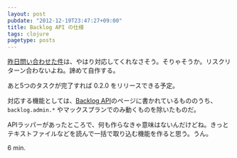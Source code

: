 ```yaml
---
layout: post
pubdate: "2012-12-19T23:47:27+09:00"
title: Backlog API の仕様
tags: clojure
pagetype: posts
---
```

[昨日問い合わせた件](/2012/12/18/backlog-api-for-clojure-3/)は、やはり対応してくれなさそう。そりゃそうか。リスクリターン合わないよね。諦めて自作する。

あと5つのタスクが完了すれば 0.2.0 をリリースできる予定。

対応する機能としては、[Backlog API](http://www.backlog.jp/api/)のページに書かれているもののうち、`backlog.admin.*` やマックスプランでのみ動くものを除いたものだ。

APIラッパーがあったところで、何も作らなきゃ意味はないんだけどね。きっとテキストファイルなどを読んで一括で取り込む機能を作ると思う。うん。

6 min.
